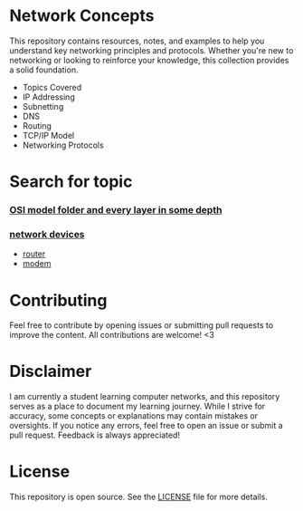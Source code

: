 # Network Concepts
This repository contains resources, notes, and examples to help you understand key networking principles and protocols. Whether you're new to networking or looking to reinforce your knowledge, this collection provides a solid foundation.

- Topics Covered
- IP Addressing
- Subnetting
- DNS
- Routing
- TCP/IP Model
- Networking Protocols

# Search for topic
### [OSI model folder and every layer in some depth](https://github.com/yosefther/network-concepts/tree/main/OSI%20model)
### [network devices](https://github.com/yosefther/network-concepts/tree/main/Networking%20Devices)
- [router](https://github.com/yosefther/network-concepts/blob/main/Networking%20Devices/router.md)
- [modem](https://github.com/yosefther/network-concepts/blob/main/Networking%20Devices/modem.md)

# Contributing
Feel free to contribute by opening issues or submitting pull requests to improve the content. All contributions are welcome! <3

# Disclaimer
I am currently a student learning computer networks, and this repository serves as a place to document my learning journey. While I strive for accuracy, some concepts or explanations may contain mistakes or oversights. If you notice any errors, feel free to open an issue or submit a pull request. Feedback is always appreciated!



# License
This repository is open source. See the [LICENSE](https://github.com/yosefther/network-concepts/blob/main/LICENSE) file for more details.
